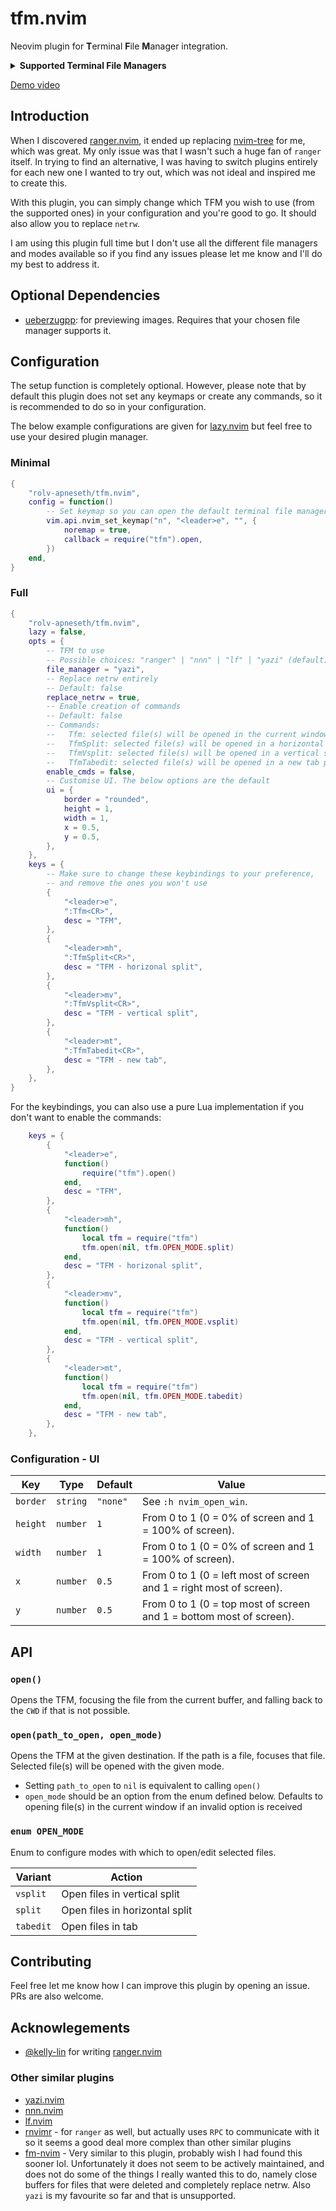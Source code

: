 # tfm.nvim

Neovim plugin for **T**erminal **F**ile **M**anager integration.

<details>
<summary><strong>Supported Terminal File Managers</strong></summary>

- [yazi](https://github.com/sxyazi/yazi)
- [ranger](https://github.com/ranger/ranger)
- [nnn](https://github.com/jarun/nnn)
- [lf](https://github.com/gokcehan/lf)
- [vifm](https://github.com/vifm/vifm)

</details>

[Demo video](https://github.com/Rolv-Apneseth/ranger.nvim/assets/69486699/ad6f6cbb-b4cf-458f-a823-1d4e62434dfb)

## Introduction

When I discovered [ranger.nvim](https://github.com/kelly-lin/ranger.nvim), it ended up replacing [nvim-tree](https://github.com/nvim-tree/nvim-tree.lua) for me, which was great. My only issue was that I wasn't such a huge fan of `ranger` itself. In trying to find an alternative, I was having to switch plugins entirely for each new one I wanted to try out, which was not ideal and inspired me to create this.

With this plugin, you can simply change which TFM you wish to use (from the supported ones) in your configuration and you're good to go. It should also allow you to replace `netrw`.

I am using this plugin full time but I don't use all the different file managers and modes available so if you find any issues please let me know and I'll do my best to address it.

## Optional Dependencies

- [ueberzugpp](https://github.com/jstkdng/ueberzugpp): for previewing images. Requires that your chosen file manager supports it.

## Configuration

The setup function is completely optional. However, please note that by default this plugin does not set any keymaps or create any commands, so it is recommended to do so in your configuration.

The below example configurations are given for [lazy.nvim](https://github.com/folke/lazy.nvim) but feel free to use your desired plugin manager.

### Minimal

```lua
{
    "rolv-apneseth/tfm.nvim",
    config = function()
        -- Set keymap so you can open the default terminal file manager (yazi)
        vim.api.nvim_set_keymap("n", "<leader>e", "", {
            noremap = true,
            callback = require("tfm").open,
        })
    end,
}
```

### Full

```lua
{
    "rolv-apneseth/tfm.nvim",
    lazy = false,
    opts = {
        -- TFM to use
        -- Possible choices: "ranger" | "nnn" | "lf" | "yazi" (default)
        file_manager = "yazi",
        -- Replace netrw entirely
        -- Default: false
        replace_netrw = true,
        -- Enable creation of commands
        -- Default: false
        -- Commands:
        --   Tfm: selected file(s) will be opened in the current window
        --   TfmSplit: selected file(s) will be opened in a horizontal split
        --   TfmVsplit: selected file(s) will be opened in a vertical split
        --   TfmTabedit: selected file(s) will be opened in a new tab page
        enable_cmds = false, 
        -- Customise UI. The below options are the default
        ui = {
            border = "rounded",
            height = 1,
            width = 1,
            x = 0.5,
            y = 0.5,
        },
    },
    keys = {
        -- Make sure to change these keybindings to your preference,
        -- and remove the ones you won't use
        {
            "<leader>e",
            ":Tfm<CR>",
            desc = "TFM",
        },
        {
            "<leader>mh",
            ":TfmSplit<CR>",
            desc = "TFM - horizonal split",
        },
        {
            "<leader>mv",
            ":TfmVsplit<CR>",
            desc = "TFM - vertical split",
        },
        {
            "<leader>mt",
            ":TfmTabedit<CR>",
            desc = "TFM - new tab",
        },
    },
}
```

For the keybindings, you can also use a pure Lua implementation if you don't want to enable the commands:

```lua
    keys = {
        {
            "<leader>e",
            function()
                require("tfm").open()
            end,
            desc = "TFM",
        },
        {
            "<leader>mh",
            function()
                local tfm = require("tfm")
                tfm.open(nil, tfm.OPEN_MODE.split)
            end,
            desc = "TFM - horizonal split",
        },
        {
            "<leader>mv",
            function()
                local tfm = require("tfm")
                tfm.open(nil, tfm.OPEN_MODE.vsplit)
            end,
            desc = "TFM - vertical split",
        },
        {
            "<leader>mt",
            function()
                local tfm = require("tfm")
                tfm.open(nil, tfm.OPEN_MODE.tabedit)
            end,
            desc = "TFM - new tab",
        },
    },
```

### Configuration - UI

| Key | Type | Default | Value |
| --- | ---- | ------- | ----- |
| `border` | `string` | `"none"` | See `:h nvim_open_win`. |
| `height` | `number` | `1` | From 0 to 1 (0 = 0% of screen and 1 = 100% of screen). |
| `width` | `number` | `1` | From 0 to 1 (0 = 0% of screen and 1 = 100% of screen). |
| `x` | `number` | `0.5` | From 0 to 1 (0 = left most of screen and 1 = right most of screen). |
| `y` | `number` | `0.5` | From 0 to 1 (0 = top most of screen and 1 = bottom most of screen). |

## API

### `open()`

Opens the TFM, focusing the file from the current buffer, and falling back to the `CWD` if that is not possible.

### `open(path_to_open, open_mode)`

Opens the TFM at the given destination. If the path is a file, focuses that file. Selected file(s) will be
opened with the given mode.

- Setting `path_to_open` to `nil` is equivalent to calling `open()`
- `open_mode` should be an option from the enum defined below. Defaults to opening file(s) in the current window if an invalid option is received

### `enum OPEN_MODE`

Enum to configure modes with which to open/edit selected files.

| Variant | Action |
| ------- | ------ |
| `vsplit` | Open files in vertical split |
| `split` | Open files in horizontal split |
| `tabedit` | Open files in tab |

## Contributing

Feel free let me know how I can improve this plugin by opening an issue. PRs are also welcome.

## Acknowlegements

- [@kelly-lin](https://github.com/kelly-lin) for writing [ranger.nvim](https://github.com/kelly-lin/ranger.nvim)

### Other similar plugins

- [yazi.nvim](https://github.com/DreamMaoMao/yazi.nvim)
- [nnn.nvim](https://github.com/luukvbaal/nnn.nvim)
- [lf.nvim](https://github.com/lmburns/lf.nvim)
- [rnvimr](https://github.com/kevinhwang91/rnvimr) - for `ranger` as well, but actually uses `RPC` to communicate with it so it seems a good deal more complex than other similar plugins
- [fm-nvim](https://github.com/is0n/fm-nvim) - Very similar to this plugin, probably wish I had found this sooner lol. Unfortunately it does not seem to be actively maintained, and does not do some of the things I really wanted this to do, namely close buffers for files that were deleted and completely replace netrw. Also `yazi` is my favourite so far and that is unsupported.
